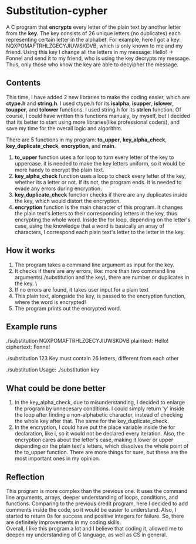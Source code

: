 # Substitution-cypher
A C program that **encrypts** every letter of the plain text by another letter from the **key**. The key consists of 26 unique letters (no duplicates) each representing certain letter in the alphabet. For example, here I got a key: NQXPOMAFTRHLZGECYJIUWSKDVB, which is only known to me and my friend. Using this key I change all the letters in my message: Hello! -> Fonne! and send it to my friend, who is using the key decrypts my message. Thus, only those who know the key are able to decyipher the message.  

## Contents
This time, I have added 2 new libraries to make the coding easier, which are **ctype.h** and **string.h**. I used ctype.h for its **isalpha**, **isupper**, **islower**, **toupper**, and **tolower** functions. I used string.h for its **strlen** function. Of course, I could have written this functions manualy, by myself, but I decided that its better to start using more libraries(like professional coders), and save my time for the overall logic and algorithm. 

There are 5 functions in my program: **to_upper**, **key_alpha_check**, **key_duplicate_check**, **encryption**, and **main**.
1) **to_upper** function uses a for loop to turn every letter of the key to uppercase. it is needed to make the key letters uniform, so it would be more handy to encrypt the plain text. 
2) **key_alpha_check** function uses a loop to check every letter of the key, whether its a letter or not. If its not, the program ends. It is needed to evade any errors during encryption.
3) **key_duplicate_check** function checks if there are any duplicates inside the key, which would distort the encryption.
4) **encryption** function is the main character of this program. It changes the plain text's letters to their corresponding letters in the key, thus encrypting the whole word. Inside the for loop, depending on the letter's case, using the knowledge that a word is basically an array of characters, I correspond each plain text's letter to the letter in the key. 

## How it works
1. The program takes a command line argument as input for the key.
2. It checks if there are any errors, like: more than two command line arguments(./substitution and the key), there are number or duplicates in the key. \
3. If no errors are found, it takes user input for a plain text
4. This plain text, alongside the key, is passed to the encryption function, where the word is encrypted!
5. The program prints out the encrypted word.

## Example runs

./substitution NQXPOMAFTRHLZGECYJIUWSKDVB 
plaintext: Hello!
ciphertext: Fonne!

./substitution 123
Key must contain 26 letters, different from each other

./substitution
Usage: ./substitution key

## What could be done better
1) In the key_alpha_check, due to misunderstanding, I decided to enlarge the program by unnecesary conditions. I could simply return 'y' inside the loop after finding a non-alphabetic character, instead of checking the whole key after that. The same for the key_duplicate_check.
2) In the encryption, I could have put the place variable inside the for declaration, like i, so it would not be declared every iteration. Also, the encryption cares about the letter's case, making it lower or upper depending on the plain text's letters, which dissolves the whole point of the to_upper function.
There are more things for sure, but these are the most important ones in my opinion.

## Reflection
This program is more complex than the previous one. It uses the command line arguments, arrays, deeper understanding of loops, conditions, and functions. 
Comparing to the previous credit program, here I decided to add comments inside the code, so it would be easier to understand. Also, I started to return 0s for success and positive integers for failure. So, there are definitely improvements in my coding skills.  
Overall, I like this program a lot and I believe that coding it, allowed me to deepen my understanding of C language, as well as CS in general. 
